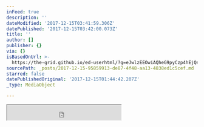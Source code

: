 ```yaml
---
inFeed: true
description: ''
dateModified: '2017-12-15T03:41:59.306Z'
datePublished: '2017-12-15T03:42:00.073Z'
title: ''
author: []
publisher: {}
via: {}
isBasedOnUrl: >-
  https://the-grid.github.io/ed-userhtml/?g=eJwlzEEOwiAQheG9pyCzp4hEjQngUQxhMI6hhTBE9Pa2unqb_3uWY6PaBbfoQKkxxlTLaBMV9dsnX9O7p7aELPunJvfocwZv1d95sRMW6SViDswONiO5RFrzOSEFSbEsDILQAYYT4t2kmz5qY_b6fLhsTyv3X7hLLZk
sourcePath: _posts/2017-12-15-95859913-de87-4f48-aa13-4838ed1c5cef.md
starred: false
datePublishedOriginal: '2017-12-15T01:44:42.207Z'
_type: MediaObject

---
```

<iframe src="https://the-grid.github.io/ed-userhtml/?g=eJwlzEEOwiAQheG9pyCzp4hEjQngUQxhMI6hhTBE9Pa2unqb_3uWY6PaBbfoQKkxxlTLaBMV9dsnX9O7p7aELPunJvfocwZv1d95sRMW6SViDswONiO5RFrzOSEFSbEsDILQAYYT4t2kmz5qY_b6fLhsTyv3X7hLLZk" height="40" style=""></iframe>